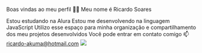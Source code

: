 Boas vindas ao meu perfil 💙💙
Meu nome é Ricardo Soares

Estou estudando na Alura
Estou me desenvolvendo na linguagem JavaScript
Utilizo esse espaço para minha organização e compartilhamento dos meu projetos desenvolvidos
Você pode entrar em contato comigo 📫
ricardo-akuma@hotmail.com
![](https://media.tenor.com/8QhunMJ51sgAAAAi/gojo-twerk-transparent-gojo.gif])
